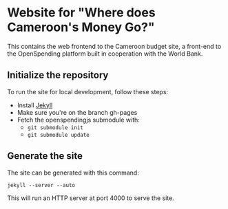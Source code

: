 Website for "Where does Cameroon's Money Go?"
=============================================

This contains the web frontend to the Cameroon budget site, a front-end
to the OpenSpending platform built in cooperation with the World Bank.

Initialize the repository
-------------------------

To run the site for local development, follow these steps: 

* Install [Jekyll](https://github.com/mojombo/jekyll/wiki)
* Make sure you're on the branch gh-pages
* Fetch the openspendingjs submodule with:
  * `git submodule init` 
  * `git submodule update`

Generate the site
-----------------

The site can be generated with this command: 

    jekyll --server --auto 

This will run an HTTP server at port 4000 to serve the site. 



